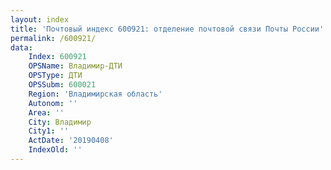 ```yaml
---
layout: index
title: 'Почтовый индекс 600921: отделение почтовой связи Почты России'
permalink: /600921/
data:
    Index: 600921
    OPSName: Владимир-ДТИ
    OPSType: ДТИ
    OPSSubm: 600021
    Region: 'Владимирская область'
    Autonom: ''
    Area: ''
    City: Владимир
    City1: ''
    ActDate: '20190408'
    IndexOld: ''
---
```

